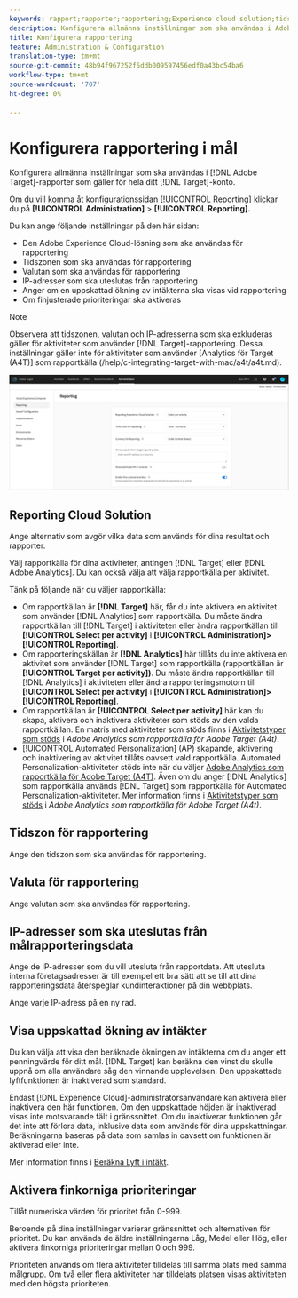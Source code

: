 ```yaml
---
keywords: rapport;rapporter;rapportering;Experience cloud solution;tidszon;tidszon;valuta;exkludera IPs;beräknad ökning av intäkter;ökning av intäkter;finkorniga prioriteringar;finkornig
description: Konfigurera allmänna inställningar som ska användas i Adobe Target-rapporter för hela Target-kontot. Du kan konfigurera Adobe Experience Cloud-lösningen så att den används för rapportering (mål eller analys), tidszon och valutaformat för rapportering, IP-adresser som ska uteslutas från rapportering och om den beräknade ökningen av intäkter och finjusterade prioriteringar ska visas vid rapportering.
title: Konfigurera rapportering
feature: Administration & Configuration
translation-type: tm+mt
source-git-commit: 48b94f967252f5ddb009597456edf0a43bc54ba6
workflow-type: tm+mt
source-wordcount: '707'
ht-degree: 0%

---
```



# Konfigurera rapportering i mål

Konfigurera allmänna inställningar som ska användas i [!DNL Adobe Target]-rapporter som gäller för hela ditt [!DNL Target]-konto.

Om du vill komma åt konfigurationssidan [!UICONTROL Reporting] klickar du på **[!UICONTROL Administration]** > **[!UICONTROL Reporting].**

Du kan ange följande inställningar på den här sidan:

* Den Adobe Experience Cloud-lösning som ska användas för rapportering
* Tidszonen som ska användas för rapportering
* Valutan som ska användas för rapportering
* IP-adresser som ska uteslutas från rapportering
* Anger om en uppskattad ökning av intäkterna ska visas vid rapportering
* Om finjusterade prioriteringar ska aktiveras

>[!NOTE]
>
>Observera att tidszonen, valutan och IP-adresserna som ska exkluderas gäller för aktiviteter som använder [!DNL Target]-rapportering. Dessa inställningar gäller inte för aktiviteter som använder [Analytics för Target (A4T)] som rapportkälla (/help/c-integrating-target-with-mac/a4t/a4t.md).

![Rapporteringssida](/help/administrating-target/assets/reporting.png)

## Reporting Cloud Solution

Ange alternativ som avgör vilka data som används för dina resultat och rapporter.

Välj rapportkälla för dina aktiviteter, antingen [!DNL Target] eller [!DNL Adobe Analytics]. Du kan också välja att välja rapportkälla per aktivitet.

Tänk på följande när du väljer rapportkälla:

* Om rapportkällan är **[!DNL Target]** här, får du inte aktivera en aktivitet som använder [!DNL Analytics] som rapportkälla. Du måste ändra rapportkällan till [!DNL Target] i aktiviteten eller ändra rapportkällan till **[!UICONTROL Select per activity]** i **[!UICONTROL Administration]>[!UICONTROL Reporting]**.
* Om rapporteringskällan är **[!DNL Analytics]** här tillåts du inte aktivera en aktivitet som använder [!DNL Target] som rapportkälla (rapportkällan är **[!UICONTROL Target per activity])**. Du måste ändra rapportkällan till [!DNL Analytics] i aktiviteten eller ändra rapporteringsmotorn till **[!UICONTROL Select per activity]** i **[!UICONTROL Administration]>[!UICONTROL Reporting]**.
* Om rapportkällan är **[!UICONTROL Select per activity]** här kan du skapa, aktivera och inaktivera aktiviteter som stöds av den valda rapportkällan. En matris med aktiviteter som stöds finns i [Aktivitetstyper som stöds](/help/c-integrating-target-with-mac/a4t/a4t.md#section_F487896214BF4803AF78C552EF1669AA) i *Adobe Analytics som rapportkälla för Adobe Target (A4t)*.
* [!UICONTROL Automated Personalization] (AP) skapande, aktivering och inaktivering av aktivitet tillåts oavsett vald rapportkälla. Automated Personalization-aktiviteter stöds inte när du väljer [Adobe Analytics som rapportkälla för Adobe Target (A4T)](/help/c-integrating-target-with-mac/a4t/a4t.md). Även om du anger [!DNL Analytics] som rapportkälla används [!DNL Target] som rapportkälla för Automated Personalization-aktiviteter. Mer information finns i [Aktivitetstyper som stöds](/help/c-integrating-target-with-mac/a4t/a4t.md#section_F487896214BF4803AF78C552EF1669AA) i *Adobe Analytics som rapportkälla för Adobe Target (A4t)*.

## Tidszon för rapportering

Ange den tidszon som ska användas för rapportering.

## Valuta för rapportering

Ange valutan som ska användas för rapportering.

## IP-adresser som ska uteslutas från målrapporteringsdata

Ange de IP-adresser som du vill utesluta från rapportdata. Att utesluta interna företagsadresser är till exempel ett bra sätt att se till att dina rapporteringsdata återspeglar kundinteraktioner på din webbplats.

Ange varje IP-adress på en ny rad.

## Visa uppskattad ökning av intäkter

Du kan välja att visa den beräknade ökningen av intäkterna om du anger ett penningvärde för ditt mål. [!DNL Target] kan beräkna den vinst du skulle uppnå om alla användare såg den vinnande upplevelsen. Den uppskattade lyftfunktionen är inaktiverad som standard.

Endast [!DNL Experience Cloud]-administratörsanvändare kan aktivera eller inaktivera den här funktionen. Om den uppskattade höjden är inaktiverad visas inte motsvarande fält i gränssnittet. Om du inaktiverar funktionen går det inte att förlora data, inklusive data som används för dina uppskattningar. Beräkningarna baseras på data som samlas in oavsett om funktionen är aktiverad eller inte.

Mer information finns i [Beräkna Lyft i intäkt](/help/administrating-target/r-target-account-preferences/estimating-lift-in-revenue.md).

## Aktivera finkorniga prioriteringar

Tillåt numeriska värden för prioritet från 0-999.

Beroende på dina inställningar varierar gränssnittet och alternativen för prioritet. Du kan använda de äldre inställningarna Låg, Medel eller Hög, eller aktivera finkorniga prioriteringar mellan 0 och 999.

Prioriteten används om flera aktiviteter tilldelas till samma plats med samma målgrupp. Om två eller flera aktiviteter har tilldelats platsen visas aktiviteten med den högsta prioriteten.
